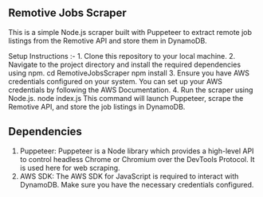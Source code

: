 Remotive Jobs Scraper
---------------------
This is a simple Node.js scraper built with Puppeteer to extract remote job listings from the Remotive API and store them in DynamoDB.

Setup Instructions :-
      1. Clone this repository to your local machine.
      2. Navigate to the project directory and install the required dependencies using npm.
               cd RemotiveJobsScraper
               npm install
      3. Ensure you have AWS credentials configured on your system. You can set up your AWS credentials by following the AWS Documentation.
      4. Run the scraper using Node.js.
               node index.js
         This command will launch Puppeteer, scrape the Remotive API, and store the job listings in DynamoDB.
   
Dependencies
------------
1. Puppeteer: Puppeteer is a Node library which provides a high-level API to control headless Chrome or Chromium over the DevTools Protocol. It is used here for web scraping.
2. AWS SDK: The AWS SDK for JavaScript is required to interact with DynamoDB. Make sure you have the necessary credentials configured.
